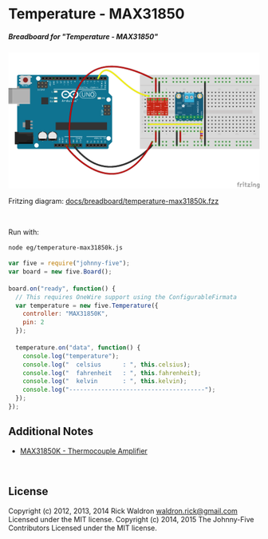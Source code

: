 <!--remove-start-->

# Temperature - MAX31850

<!--remove-end-->






##### Breadboard for "Temperature - MAX31850"



![docs/breadboard/temperature-max31850k.png](breadboard/temperature-max31850k.png)<br>

Fritzing diagram: [docs/breadboard/temperature-max31850k.fzz](breadboard/temperature-max31850k.fzz)

&nbsp;




Run with:
```bash
node eg/temperature-max31850k.js
```


```javascript
var five = require("johnny-five");
var board = new five.Board();

board.on("ready", function() {
  // This requires OneWire support using the ConfigurableFirmata
  var temperature = new five.Temperature({
    controller: "MAX31850K",
    pin: 2
  });

  temperature.on("data", function() {
    console.log("temperature");
    console.log("  celsius      : ", this.celsius);
    console.log("  fahrenheit   : ", this.fahrenheit);
    console.log("  kelvin       : ", this.kelvin);
    console.log("--------------------------------------");
  });
});


```








## Additional Notes
- [MAX31850K - Thermocouple Amplifier](https://www.adafruit.com/products/1727)

&nbsp;

<!--remove-start-->

## License
Copyright (c) 2012, 2013, 2014 Rick Waldron <waldron.rick@gmail.com>
Licensed under the MIT license.
Copyright (c) 2014, 2015 The Johnny-Five Contributors
Licensed under the MIT license.

<!--remove-end-->
